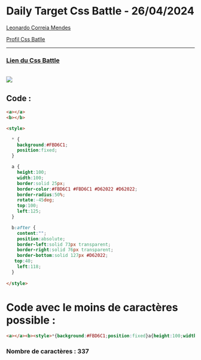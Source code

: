 # Daily Target Css Battle - 26/04/2024

[Leonardo Correia Mendes](https://github.com/leonardo-correiamendes)

[Profil Css Batlle](https://cssbattle.dev/player/PxahljaEJJesW2q41DyRFOpJIt73)

<hr>

### [Lien du Css Battle](https://cssbattle.dev/play/MjspbN9bLWsAQlJYGgsx)
<br>

<img src="https://firebasestorage.googleapis.com/v0/b/cssbattleapp.appspot.com/o/user%2Fummd3POvEDfFyeFvVdOMG3OOrwE2%2Ftargets%2Ftarget_4bzWFhd.png?alt=media">

<br>

## Code : 
```html
<a></a>
<b></b>

<style>

  * {
    background:#FBD6C1;
    position:fixed;
  }

  a {
    height:100;
    width:100;
    border:solid 25px;
    border-color:#FBD6C1 #FBD6C1 #D62022 #D62022;
    border-radius:50%;
    rotate:-45deg;
    top:100;
    left:125;
  }

  b:after {
    content:"";
    position:absolute;
    border-left:solid 73px transparent;
    border-right:solid 76px transparent;
    border-bottom:solid 127px #D62022;
   top:40;
    left:118; 
  }
  
</style>
```

# Code avec le moins de caractères possible : 

```html
<a></a><b><style>*{background:#FBD6C1;position:fixed}a{height:100;width:100;border:solid 27q;border-color:#FBD6C1#FBD6C1#D62022#D62022;border-radius:50%;rotate:-45deg;top:100;left:125}b:after{content:"";position:absolute;border-left:solid 78q transparent;border-right:solid 81q transparent;border-bottom:solid 135q#D62022;top:40;left:118
```

### Nombre de caractères : 337